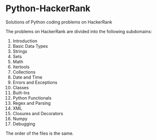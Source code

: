 # Python-HackerRank
Solutions of Python coding problems on HackerRank

The problems on HackerRank are divided into the following subdomains:
1. Introduction
2. Basic Data Types
3. Strings
4. Sets
5. Math
6. Itertools
7. Collections
8. Date and Time
9. Errors and Exceptions
10. Classes
11. Built-Ins
12. Python Functionals
13. Regex and Parsing
14. XML
15. Closures and Decorators
16. Numpy
17. Debugging

The order of the files is the same.
